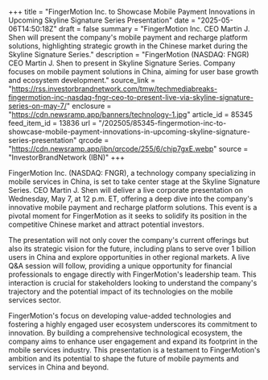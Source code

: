 +++
title = "FingerMotion Inc. to Showcase Mobile Payment Innovations in Upcoming Skyline Signature Series Presentation"
date = "2025-05-06T14:50:18Z"
draft = false
summary = "FingerMotion Inc. CEO Martin J. Shen will present the company's mobile payment and recharge platform solutions, highlighting strategic growth in the Chinese market during the Skyline Signature Series."
description = "FingerMotion (NASDAQ: FNGR) CEO Martin J. Shen to present in Skyline Signature Series. Company focuses on mobile payment solutions in China, aiming for user base growth and ecosystem development."
source_link = "https://rss.investorbrandnetwork.com/tmw/techmediabreaks-fingermotion-inc-nasdaq-fngr-ceo-to-present-live-via-skyline-signature-series-on-may-7/"
enclosure = "https://cdn.newsramp.app/banners/technology-1.jpg"
article_id = 85345
feed_item_id = 13836
url = "/202505/85345-fingermotion-inc-to-showcase-mobile-payment-innovations-in-upcoming-skyline-signature-series-presentation"
qrcode = "https://cdn.newsramp.app/ibn/qrcode/255/6/chip7gxE.webp"
source = "InvestorBrandNetwork (IBN)"
+++

<p>FingerMotion Inc. (NASDAQ: FNGR), a technology company specializing in mobile services in China, is set to take center stage at the Skyline Signature Series. CEO Martin J. Shen will deliver a live corporate presentation on Wednesday, May 7, at 12 p.m. ET, offering a deep dive into the company's innovative mobile payment and recharge platform solutions. This event is a pivotal moment for FingerMotion as it seeks to solidify its position in the competitive Chinese market and attract potential investors.</p><p>The presentation will not only cover the company's current offerings but also its strategic vision for the future, including plans to serve over 1 billion users in China and explore opportunities in other regional markets. A live Q&A session will follow, providing a unique opportunity for financial professionals to engage directly with FingerMotion's leadership team. This interaction is crucial for stakeholders looking to understand the company's trajectory and the potential impact of its technologies on the mobile services sector.</p><p>FingerMotion's focus on developing value-added technologies and fostering a highly engaged user ecosystem underscores its commitment to innovation. By building a comprehensive technological ecosystem, the company aims to enhance user engagement and expand its footprint in the mobile services industry. This presentation is a testament to FingerMotion's ambition and its potential to shape the future of mobile payments and services in China and beyond.</p>